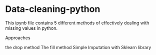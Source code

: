 # Data-cleaning-python

This ipynb file contains 5 different methods of effectively dealing with missing values in python.

Approaches

the drop method
The fill method
Simple Imputation with Sklearn library
